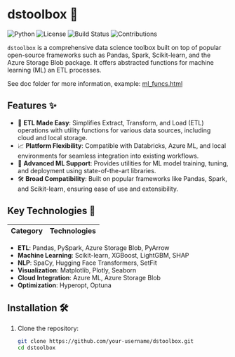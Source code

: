 # dstoolbox 🚀

![Python](https://img.shields.io/badge/python-3.9-blue.svg)
![License](https://img.shields.io/badge/license-MIT-green.svg)
![Build Status](https://img.shields.io/badge/build-passing-brightgreen.svg)
![Contributions](https://img.shields.io/badge/contributions-welcome-orange.svg)

`dstoolbox` is a comprehensive data science toolbox built on top of popular open-source frameworks such as Pandas, Spark, Scikit-learn, and the Azure Storage Blob package. It offers abstracted functions for  machine learning (ML)  an ETL processes.

See doc folder for more information, example: [ml_funcs.html](./dsToolbox/doc/ml_funcs.html)

## Features ✨

- 🔄 **ETL Made Easy**: Simplifies Extract, Transform, and Load (ETL) operations with utility functions for various data sources, including cloud and local storage.
- 📈 **Platform Flexibility**: Compatible with Databricks, Azure ML, and local environments for seamless integration into existing workflows.
- 🤖 **Advanced ML Support**: Provides utilities for ML model training, tuning, and deployment using state-of-the-art libraries.
- 🛠️ **Broad Compatibility**: Built on popular frameworks like Pandas, Spark, and Scikit-learn, ensuring ease of use and extensibility.

## Key Technologies 🧰

| Category          | Technologies                                                                                     |
|-------------------|-------------------------------------------------------------------------------------------------|
- **ETL**: Pandas, PySpark, Azure Storage Blob, PyArrow
- **Machine Learning**: Scikit-learn, XGBoost, LightGBM, SHAP
- **NLP**: SpaCy, Hugging Face Transformers, SetFit
- **Visualization**: Matplotlib, Plotly, Seaborn
- **Cloud Integration**: Azure ML, Azure Storage Blob
- **Optimization**: Hyperopt, Optuna

## Installation 🛠️

1. Clone the repository:
   ```bash
   git clone https://github.com/your-username/dstoolbox.git
   cd dstoolbox
